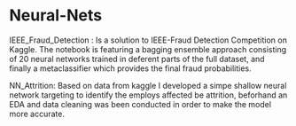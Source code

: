 # Neural-Nets



IEEE_Fraud_Detection : Is a solution to IEEE-Fraud Detection Competition on Kaggle. 
The notebook is featuring a bagging ensemble approach consisting of 20 neural networks trained in deferent parts of the full dataset, 
and finally a metaclassifier which provides the final fraud probabilities.                                                          




NN_Attrition: Based on data from kaggle I developed a simpe shallow neural network targeting to identify the employs affected be attrition,
beforhand an EDA and data cleaning was been conducted in order to make the model more accurate.
